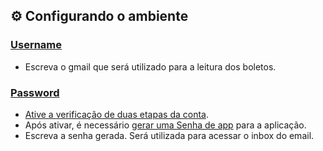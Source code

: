 ## ⚙️ Configurando o ambiente

### [Username](https://github.com/KKawan/ticket_reader/blob/main/login/username)

- Escreva o gmail que será utilizado para a leitura dos boletos.

### [Password](https://github.com/KKawan/ticket_reader/blob/main/login/password)

- [Ative a verificação de duas etapas da conta](https://myaccount.google.com/signinoptions/two-step-verification).
- Após ativar, é necessário [gerar uma Senha de app](https://myaccount.google.com/apppasswords) para a aplicação.
- Escreva a senha gerada. Será utilizada para acessar o inbox do email.
#
